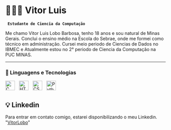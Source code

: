 # 👨🏻‍💻 Vitor Luis

**` Estudante de Ciencia da Computação`**

Me chamo Vitor Luis Lobo Barbosa, tenho 18 anos e sou natural de Minas Gerais. Conclui o ensino médio na Escola do Sebrae, onde me formei como técnico em administração. Cursei meio periodo de Ciencias de Dados no IBMEC e Atualmente estou no 2° periodo de Ciencia da Computação na PUC MINAS.

---

### 🤖 Linguagens e Tecnologias

<img 
    align="left" 
    alt="C"
    title="C" 
    width="30px" 
    style="padding-right: 10px;" 
   src="https://cdn.jsdelivr.net/gh/devicons/devicon@latest/icons/c/c-original.svg" />

<img 
    align="left" 
    alt="HTML" 
    title="HTML"
    width="30px" 
    style="padding-right: 10px;" 
    src="https://cdn.jsdelivr.net/gh/devicons/devicon@latest/icons/html5/html5-original.svg" 
/>

<img 
    align="left" 
    alt="CSS" 
    title="CSS"
    width="30px" 
    style="padding-right: 10px;" 
    src="https://cdn.jsdelivr.net/gh/devicons/devicon@latest/icons/css3/css3-original.svg"               
/>

<img 
    align="left" 
    alt="Python" 
    title="Python"
    width="30px" 
    style="padding-right: 10px;" 
    src="https://cdn.jsdelivr.net/gh/devicons/devicon@latest/icons/python/python-original.svg"         
/>

<br/>
<br/>

## 💡 Linkedin

Para entrar em contato comigo, estarei disponibilizando o meu Linkedin.
"[VitorLobo](www.linkedin.com/in/vitor-lobo-451687231)"
